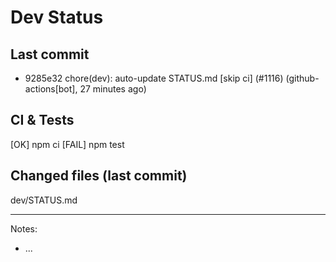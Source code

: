 # Dev Status

## Last commit
- 9285e32 chore(dev): auto-update STATUS.md [skip ci] (#1116) (github-actions[bot], 27 minutes ago)
## CI & Tests
[OK] npm ci
[FAIL] npm test

## Changed files (last commit)
dev/STATUS.md

---
Notes:
- ...
